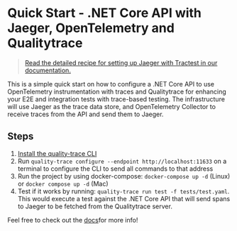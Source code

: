 # Quick Start - .NET Core API with Jaeger, OpenTelemetry and Qualitytrace

> [Read the detailed recipe for setting up Jaeger with Tractest in our documentation.](https://docs.quality-trace.io/examples-tutorials/recipes/running-quality-trace-with-jaeger)

This is a simple quick start on how to configure a .NET Core API to use OpenTelemetry instrumentation with traces and Qualitytrace for enhancing your E2E and integration tests with trace-based testing. The infrastructure will use Jaeger as the trace data store, and OpenTelemetry Collector to receive traces from the API and send them to Jaeger.

## Steps

1. [Install the quality-trace CLI](https://github.com/intelops/quality-trace/blob/main/docs/installing.md#cli-installation)
2. Run `quality-trace configure --endpoint http://localhost:11633` on a terminal to configure the CLI to send all commands to that address
3. Run the project by using docker-compose: `docker-compose up -d` (Linux) or `docker compose up -d` (Mac)
4. Test if it works by running: `quality-trace run test -f tests/test.yaml`. This would execute a test against the .NET Core API that will send spans to Jaeger to be fetched from the Qualitytrace server.

Feel free to check out the [docs](https://docs.quality-trace.io/)<!-- and join our [Discord Community](https://discord.gg/8MtcMrQNbX) -->for more info!
